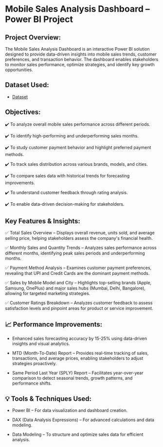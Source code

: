 # Mobile Sales Analysis Dashboard – Power BI Project
## Project Overview:
The Mobile Sales Analysis Dashboard is an interactive Power BI solution designed to provide data-driven insights into mobile sales trends, customer preferences, and transaction behavior. The dashboard enables stakeholders to monitor sales performance, optimize strategies, and identify key growth opportunities.
## Dataset Used:
- <a href="https://github.com/AishwaryaSatpute29/Mobile_Sales_Dashboard/blob/main/Mobile%20Sales%20Data.xlsx"> Dataset</a>
## Objectives:
✔️ To analyze overall mobile sales performance across different periods.

✔️ To identify high-performing and underperforming sales months.

✔️ To study customer payment behavior and highlight preferred payment methods.

✔️ To track sales distribution across various brands, models, and cities.

✔️ To compare sales data with historical trends for forecasting improvements.

✔️ To understand customer feedback through rating analysis.

✔️ To enable data-driven decision-making for stakeholders.

## Key Features & Insights:
✅ Total Sales Overview – Displays overall revenue, units sold, and average selling price, helping stakeholders assess the company's financial health.

✅ Monthly Sales and Quantity Trends – Analyzes sales performance across different months, identifying peak sales periods and underperforming months.

✅ Payment Method Analysis – Examines customer payment preferences, revealing that UPI and Credit Cards are the dominant payment methods.

✅ Sales by Mobile Model and City – Highlights top-selling brands (Apple, Samsung, OnePlus) and major sales hubs (Mumbai, Delhi, Bangalore), allowing for targeted marketing strategies.

✅ Customer Ratings Breakdown – Analyzes customer feedback to assess satisfaction levels and pinpoint areas for product or service improvement.

## 📈 Performance Improvements:

- Enhanced sales forecasting accuracy by 15-25% using data-driven insights and visual analytics.

- MTD (Month-To-Date) Report – Provides real-time tracking of sales, transactions, and average prices, enabling stakeholders to adjust strategies proactively.

- Same Period Last Year (SPLY) Report – Facilitates year-over-year comparison to detect seasonal trends, growth patterns, and performance shifts.

## 💡 Tools & Techniques Used:

- Power BI – For data visualization and dashboard creation.
  
- DAX (Data Analysis Expressions) – For advanced calculations and data modeling.

- Data Modeling – To structure and optimize sales data for efficient analysis.
